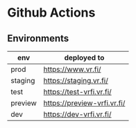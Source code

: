 # Github Actions

## Environments

| env     | deployed to                 |
| ------- | --------------------------- |
| prod    | https://www.vr.fi/          |
| staging | https://staging.vr.fi/      |
| test    | https://test-vrfi.vr.fi/    |
| preview | https://preview-vrfi.vr.fi/ |
| dev     | https://dev-vrfi.vr.fi/     |
